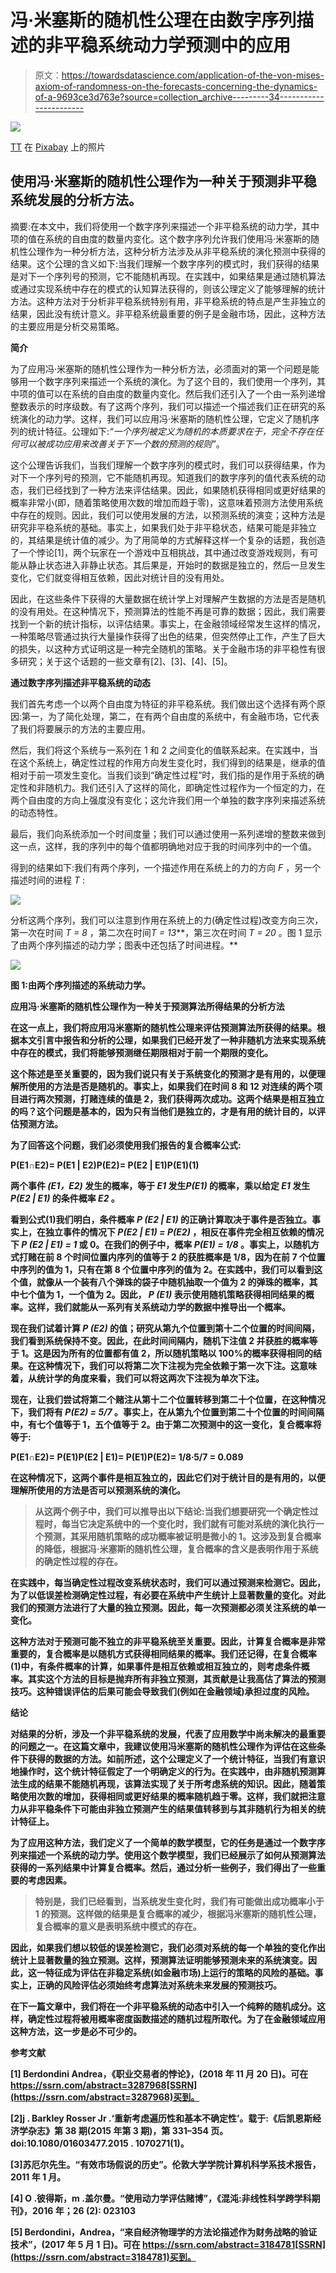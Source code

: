 # 冯·米塞斯的随机性公理在由数字序列描述的非平稳系统动力学预测中的应用

> 原文：<https://towardsdatascience.com/application-of-the-von-mises-axiom-of-randomness-on-the-forecasts-concerning-the-dynamics-of-a-9693ce3d763e?source=collection_archive---------34----------------------->

![](img/8e55212446520b250ff32c87f45b7c75.png)

[TT](https://pixabay.com/it/users/tt-15877/?utm_source=link-attribution&utm_medium=referral&utm_campaign=image&utm_content=629708) 在 [Pixabay](https://pixabay.com/it/?utm_source=link-attribution&utm_medium=referral&utm_campaign=image&utm_content=629708) 上的照片

## 使用冯·米塞斯的随机性公理作为一种关于预测非平稳系统发展的分析方法。

摘要:在本文中，我们将使用一个数字序列来描述一个非平稳系统的动力学，其中项的值在系统的自由度的数量内变化。这个数字序列允许我们使用冯·米塞斯的随机性公理作为一种分析方法，这种分析方法涉及从非平稳系统的演化预测中获得的结果。这个公理的含义如下:当我们理解一个数字序列的模式时，我们获得的结果是对下一个序列号的预测，它不能随机再现。在实践中，如果结果是通过随机算法或通过实现系统中存在的模式的认知算法获得的，则该公理定义了能够理解的统计方法。这种方法对于分析非平稳系统特别有用，非平稳系统的特点是产生非独立的结果，因此没有统计意义。非平稳系统最重要的例子是金融市场，因此，这种方法的主要应用是分析交易策略。

**简介**

为了应用冯·米塞斯的随机性公理作为一种分析方法，必须面对的第一个问题是能够用一个数字序列来描述一个系统的演化。为了这个目的，我们使用一个序列，其中项的值可以在系统的自由度的数量内变化。然后我们还引入了一个由一系列递增整数表示的时序级数。有了这两个序列，我们可以描述一个描述我们正在研究的系统演化的动力学。这样，我们可以应用冯·米塞斯的随机性公理，它定义了随机序列的统计特征。公理如下:*“一个序列被定义为随机的本质要求在于，完全不存在任何可以被成功应用来改善关于下一个数的预测的规则”*。

这个公理告诉我们，当我们理解一个数字序列的模式时，我们可以获得结果，作为对下一个序列号的预测，它不能随机再现。知道我们的数字序列的值代表系统的动态，我们已经找到了一种方法来评估结果。因此，如果随机获得相同或更好结果的概率非常小(即，随着策略使用次数的增加而趋于零)，这意味着预测方法使用系统中存在的规则。因此，我们可以使用发展的方法，以预测系统的演变；这种方法是研究非平稳系统的基础。事实上，如果我们处于非平稳状态，结果可能是非独立的，其结果是统计值的减少。为了用简单的方式解释这样一个复杂的话题，我创造了一个悖论[1]，两个玩家在一个游戏中互相挑战，其中通过改变游戏规则，有可能从静止状态进入非静止状态。其后果是，开始时的数据是独立的，然后一旦发生变化，它们就变得相互依赖，因此对统计目的没有用处。

因此，在这些条件下获得的大量数据在统计学上对理解产生数据的方法是否是随机的没有用处。在这种情况下，预测算法的性能不再是可靠的数据；因此，我们需要找到一个新的统计指标，以评估结果。事实上，在金融领域经常发生这样的情况，一种策略尽管通过执行大量操作获得了出色的结果，但突然停止工作，产生了巨大的损失，以这种方式证明这是一种完全随机的策略。关于金融市场的非平稳性有很多研究；关于这个话题的一些文章有[2]、[3]、[4]、[5]。

**通过数字序列描述非平稳系统的动态**

我们首先考虑一个以两个自由度为特征的非平稳系统。我们做出这个选择有两个原因:第一，为了简化处理，第二，在有两个自由度的系统中，有金融市场，它代表了我们将要展示的方法的主要应用。

然后，我们将这个系统与一系列在 1 和 2 之间变化的值联系起来。在实践中，当在这个系统上，确定性过程的作用方向发生变化时，我们得到的结果是，继承的值相对于前一项发生变化。当我们谈到“确定性过程”时，我们指的是作用于系统的确定性和非随机力。我们还引入了这样的简化，即确定性过程作为一个恒定的力，在两个自由度的方向上强度没有变化；这允许我们用一个单独的数字序列来描述系统的动态特性。

最后，我们向系统添加一个时间度量；我们可以通过使用一系列递增的整数来做到这一点，这样，我的序列中的每个值都明确地对应于我的时间序列中的一个值。

得到的结果如下:我们有两个序列，一个描述作用在系统上的力的方向 *F* ，另一个描述时间的进程 *T* :

![](img/3d23341a5e421265cfeab7f882fdc8d6.png)

分析这两个序列，我们可以注意到作用在系统上的力(确定性过程)改变方向三次，第一次在时间 *T = 8* ，第二次在时间*T = 13***，第三次在时间 *T = 20* 。图 1 显示了由两个序列描述的动力学；图表中还包括了时间进程。**

**![](img/6566328ab830ed37e1b84eb39e6da3ed.png)**

**图 1:由两个序列描述的系统动力学。**

**应用冯·米塞斯的随机性公理作为一种关于预测算法所得结果的分析方法**

**在这一点上，我们将应用冯米塞斯的随机性公理来评估预测算法所获得的结果。根据本文引言中报告和分析的公理，如果我们已经开发了一种非随机方法来实现系统中存在的模式，我们将能够预测继任期限相对于前一个期限的变化。**

**这个陈述是至关重要的，因为我们说只有关于系统变化的预测才是有用的，以便理解所使用的方法是否是随机的。事实上，如果我们在时间 8 和 12 对连续的两个项目进行两次预测，打赌连续的值是 2，我们获得两次成功。这两个结果是相互独立的吗？这个问题是基本的，因为只有当他们是独立的，才是有用的统计目的，以评估预测方法。**

**为了回答这个问题，我们必须使用我们报告的复合概率公式:**

****P(E1∩E2)= P(E1 | E2)P(E2)= P(E2 | E1)P(E1)(1)****

**两个事件 *(E1，E2)* 发生的概率，等于 *E1* 发生*P(E1)* 的概率，乘以给定 *E1* 发生 *P(E2 | E1)* 的条件概率 *E2* 。**

**看到公式(1)我们明白，条件概率 *P (E2 | E1)* 的正确计算取决于事件是否独立。事实上，在独立事件的情况下 *P(E2 | E1) = P(E2)* ，相反在事件完全相互依赖的情况下 *P (E2 | E1) = 1* 或 0。在我们的例子中，概率 *P(E1) = 1/8* 。事实上，以随机方式打赌在前 8 个时间位置内序列的值等于 2 的获胜概率是 1/8，因为在前 7 个位置中序列的值为 1，只有在第 8 个位置中序列的值为 2。在实践中，我们可以看到这个值，就像从一个装有八个弹珠的袋子中随机抽取一个值为 2 的弹珠的概率，其中七个值为 1，一个值为 2。因此， *P (E1)* 表示使用随机策略获得相同结果的概率。这样，我们就能从一系列有关系统动力学的数据中推导出一个概率。**

**现在我们试着计算 *P (E2)* 的值；研究从第九个位置到第十二个位置的时间间隔，我们看到系统保持不变。因此，在此时间间隔内，随机下注值 2 并获胜的概率等于 1。这是因为所有的位置都有值 2，所以随机策略以 100%的概率获得相同的结果。在这种情况下，我们可以将第二次下注视为完全依赖于第一次下注。这意味着，从统计学的角度来看，我们可以将这两次下注视为单次下注。**

**现在，让我们尝试将第二个赌注从第十二个位置转移到第二十个位置，在这种情况下，我们将有 *P(E2) = 5/7* 。事实上，在从第九个位置到第二十个位置的时间间隔中，有七个值等于 1，五个值等于 2。由于第二次预测中的这一变化，复合概率将等于:**

****P(E1∩E2)= P(E1)P(E2 | E1)= P(E1)P(E2)= 1/8∙5/7 = 0.089****

**在这种情况下，这两个事件是相互独立的，因此它们对于统计目的是有用的，以便理解所使用的方法是否可以预测系统的演化。**

> **从这两个例子中，我们可以推导出以下结论:当我们想要研究一个确定性过程时，每当它决定系统中的一个变化时，我们就有可能对系统的演化执行一个预测，其采用随机策略的成功概率被证明是微小的 1。这涉及到复合概率的降低，根据冯·米塞斯的随机性公理，复合概率的含义是表明作用于系统的确定性过程的存在。**

**在实践中，每当确定性过程改变系统状态时，我们可以通过预测来检测它。因此，为了以低误差检测确定性过程，有必要在系统中产生统计上显著数量的变化。对此我们的预测方法进行了大量的独立预测。因此，每一次预测都必须关注系统的单一变化。**

**这种方法对于预测可能不独立的非平稳系统至关重要。因此，计算复合概率是非常重要的，复合概率是以随机方式获得相同结果的概率。我们还记得，在复合概率(1)中，有条件概率的计算，如果事件是相互依赖或相互独立的，则考虑条件概率。其实这个方法的目标是抛弃所有非独立预测，其贡献是让我高估了算法的预测技巧。这种错误评估的后果可能会导致我们(例如在金融领域)承担过度的风险。**

****结论****

**对结果的分析，涉及一个非平稳系统的发展，代表了应用数学中尚未解决的最重要的问题之一。在这篇文章中，我建议使用冯米塞斯的随机性公理作为评估在这些条件下获得的数据的方法。如前所述，这个公理定义了一个统计特征，当我们有意识地操作时，这个统计特征假定了一个明确定义的行为。在实践中，由非随机预测算法生成的结果不能随机再现，该算法实现了关于所考虑系统的知识。因此，随着策略使用次数的增加，获得相同或更好结果的概率随机趋于零。这样，我们就把注意力从非平稳条件下可能由非独立预测产生的结果值转移到与其非随机行为相关的统计特征上。**

**为了应用这种方法，我们定义了一个简单的数学模型，它的任务是通过一个数字序列来描述一个系统的动力学。使用这个数学模型，我们已经展示了如何从预测算法获得的一系列结果中计算复合概率。然后，通过分析一些例子，我们得出了一些重要的考虑因素。**

> **特别是，我们已经看到，当系统发生变化时，我们有可能做出成功概率小于 1 的预测。这样做的结果是复合概率的减少，根据冯米塞斯的随机性公理，复合概率的意义是表明系统中模式的存在。**

**因此，如果我们想以较低的误差检测它，我们必须对系统的每一个单独的变化作出统计上显著数量的独立预测。这样，预测算法证明能够预测未来的系统演变。因此，这一特征成为评估在非稳定系统(如金融市场)上运行的策略的风险的基础。事实上，正确的风险评估必须始终考虑算法对系统未来发展的预测技巧。**

**在下一篇文章中，我们将在一个非平稳系统的动态中引入一个纯粹的随机成分。这样，确定性过程将被用概率密度函数描述的随机过程所取代。为了在金融领域应用这种方法，这一步是必不可少的。**

****参考文献****

**[1] Berdondini Andrea，《职业交易者的悖论》，(2018 年 11 月 20 日)。可在 https://ssrn.com/abstract=3287968[SSRN](https://ssrn.com/abstract=3287968)买到。**

**[2]j . Barkley Rosser Jr .‘重新考虑遍历性和基本不确定性’。载于:《后凯恩斯经济学杂志》第 38 期(2015 年第 3 期)，第 331–354 页。doi:10.1080/01603477.2015 . 1070271(1)。**

**[3]苏厄尔先生。“有效市场假说的历史”。伦敦大学学院计算机科学系技术报告，2011 年 1 月。**

**[4] O .彼得斯，m .盖尔曼。“使用动力学评估赌博”，《混沌:非线性科学跨学科期刊》，2016 年；26 (2): 023103**

**[5] Berdondini，Andrea，“来自经济物理学的方法论描述作为财务战略的验证技术”，(2017 年 5 月 1 日)。可在 https://ssrn.com/abstract=3184781[SSRN](https://ssrn.com/abstract=3184781)买到。**